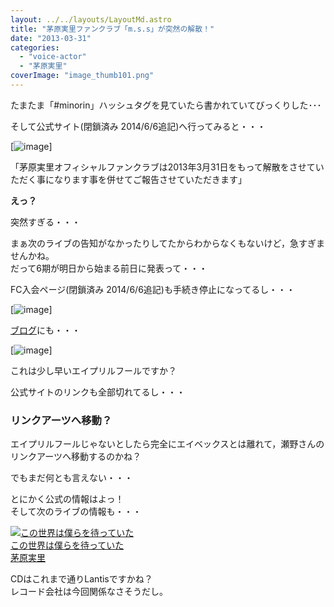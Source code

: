 ```yaml
---
layout: ../../layouts/LayoutMd.astro
title: "茅原実里ファンクラブ「m.s.s」が突然の解散！"
date: "2013-03-31"
categories: 
  - "voice-actor"
  - "茅原実里"
coverImage: "image_thumb101.png"
---
```


たまたま「#minorin」ハッシュタグを見ていたら書かれていてびっくりした･･･

そして公式サイト(閉鎖済み 2014/6/6追記)へ行ってみると・・・

[![image](/wp/images/image_thumb10.png "image")]

「茅原実里オフィシャルファンクラブは2013年3月31日をもって解散をさせていただく事になります事を併せてご報告させていただきます」

**えっ？**

突然すぎる・・・

まぁ次のライブの告知がなかったりしてたからわからなくもないけど，急すぎませんかね。  
だって6期が明日から始まる前日に発表って・・・

FC入会ページ(閉鎖済み 2014/6/6追記)も手続き停止になってるし・・・

[![image](/wp/images/image_thumb11.png "image")]

[ブログ](http://minorhythm.jugem.jp/)にも・・・

[![image](/wp/images/image_thumb12.png "image")]

これは少し早いエイプリルフールですか？

公式サイトのリンクも全部切れてるし・・・

### リンクアーツへ移動？

エイプリルフールじゃないとしたら完全にエイベックスとは離れて，瀬野さんのリンクアーツへ移動するのかね？

でもまだ何とも言えない・・・

とにかく公式の情報はよっ！  
そして次のライブの情報も・・・

[![この世界は僕らを待っていた](/wp/images/no-image-no-ciu._AA160_.gif)  
この世界は僕らを待っていた  
茅原実里](https://www.amazon.co.jp/exec/obidos/ASIN/B00BEZSJZI/mizuka123-22/ref=nosim)

CDはこれまで通りLantisですかね？  
レコード会社は今回関係なさそうだし。
